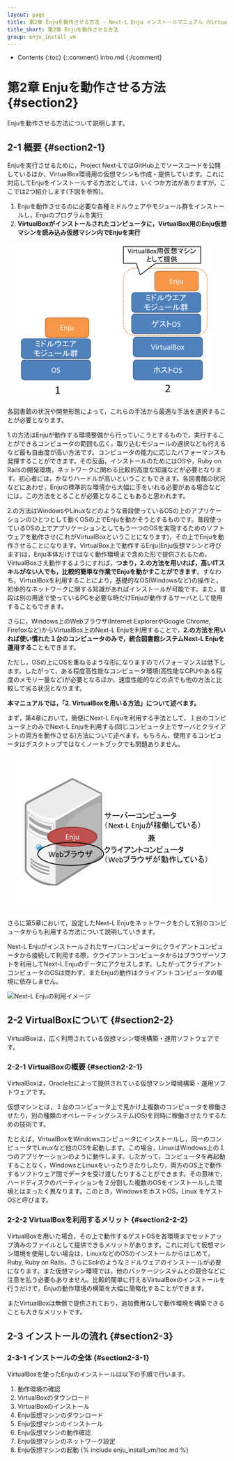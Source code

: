 ```yaml
---
layout: page
title: 第2章 Enjuを動作させる方法 - Next-L Enju インストールマニュアル（VirtualBox編）
title_short: 第2章 Enjuを動作させる方法
group: enju_install_vm
---
```


* Contents
{:toc}
{::comment} intro.md {:/comment}

第2章 Enjuを動作させる方法 {#section2}
========================

Enjuを動作させる方法について説明します。

2-1 概要 {#section2-1}
------------------------

Enjuを実行させるために，Project Next-LではGitHub上でソースコードを公開しているほか，VirtualBox環境用の仮想マシンも作成・提供しています。これに対応してEnjuをインストールする方法としては，いくつか方法がありますが，ここでは2つ紹介します(下図を参照)。

1. Enjuを動作させるのに必要な各種ミドルウェアやモジュール群をインストールし，Enjuのプログラムを実行
2. **VirtualBoxがインストールされたコンピュータに，VirtualBox用のEnju仮想マシンを読み込み仮想マシン内でEnjuを実行**

![Enjuを動作させる方法](assets/images/image_install_002.png "Enjuを動作させる方法")

各図書館の状況や開発形態によって，これらの手法から最適な手法を選択することが必要となります。

1.の方法はEnjuが動作する環境整備から行っていこうとするもので，実行することができるコンピュータの範囲も広く，取り込むモジュールの選択なども行えるなど最も自由度が高い方法です。コンピュータの能力に応じたパフォーマンスも発揮することができます。その反面，インストールのためにはOSや，Ruby on Railsの開発環境，ネットワークに関わる比較的高度な知識などが必要となります。初心者には，かなりハードルが高いということもできます。各図書館の状況などにあわせ，Enjuの標準的な環境から大幅に手をいれる必要がある場合などには，この方法をとることが必要となることもあると思われます。

2.の方法はWindowsやLinuxなどのような普段使っているOSの上のアプリケーションのひとつとして動くOSの上でEnjuを動かそうとするものです。普段使っているOSの上でアプリケーションとしてもう一つのOSを実現するためのソフトウェアを動作させ(これがVirtualBoxということになります)，その上でEnjuを動作させることになります。VirtualBox上で動作するEnju(Enju仮想マシンと呼びます)は，Enju本体だけではなく動作環境まで含めた形で提供されるため，VirtualBoxさえ動作するようにすれば，**つまり，2.の方法を用いれば，高いITスキルがない人でも，比較的簡単な作業でEnjuを動かすことができます**。すなわち，VirtualBoxを利用することにより，基礎的なOS(Windowsなど)の操作と，初歩的なネットワークに関する知識があればインストールが可能です。また，普段は別の用途で使っているPCを必要な時だけEnjuが動作するサーバとして使用することもできます。

さらに，Windows上のWebブラウザ(Internet ExplorerやGoogle Chrome, Firefoxなど)からVirtualBox上のNext-L Enjuを利用することで，**2.の方法を用いれば使い慣れた１台のコンピュータのみで，統合図書館システムNext-L Enjuを運用する**こともできます。

ただし，OSの上にOSを重ねるような形になりますのでパフォーマンスは低下します。したがって，ある程度高性能なコンピュータ環境(高性能なCPUやある程度のメモリー量など)が必要となるほか，速度性能的などの点でも他の方法と比較して劣る状況となります。

**本マニュアルでは，「2. VirtualBoxを用いる方法」について述べます。**

まず，第4章において，簡便にNext-L Enjuを利用する手法として，１台のコンピュータ上のみでNext-L Enjuを利用する(同じコンピュータ上でサーバとクライアントの両方を動作させる)方法について述べます。もちろん，使用するコンピュータはデスクトップではなくノートブックでも問題ありません。 

![1台のコンピュータでEnjuを動作させる](assets/images/image_install_000.png "1台のコンピュータでEnjuを動作させる")

さらに第5章において，設定したNext-L Enjuをネットワークを介して別のコンピュータからも利用する方法について説明していきます。

Next-L Enjuがインストールされたサーバコンピュータにクライアントコンピュータから接続して利用する際，クライアントコンピュータからはブラウザーソフトを利用してNext-L Enjuのデータにアクセスします。したがってクライアントコンピュータのOSは問わず，またEnjuの動作はクライアントコンピュータの環境に依存しません。

![Next-L Enjuの利用イメージ](assets/images/image_install_001.png "Next-L Enjuの利用イメージ")

2-2 VirtualBoxについて {#section2-2}
------------------

VirtualBoxは，広く利用されている仮想マシン環境構築・運用ソフトウェアです。

### 2-2-1 VirtualBoxの概要 {#section2-2-1}

VirtualBoxは，Oracle社によって提供されている仮想マシン環境構築・運用ソフトウェアです。

仮想マシンとは，１台のコンピュータ上で見かけ上複数のコンピュータを稼働させたり，別の種類のオペレーティングシステム(OS)を同時に稼働させたりするための技術です。

たとえば，VirtualBoxをWindowsコンピュータにインストールし，同一のコンピュータでLinuxなど他のOSを起動します。この場合，LinuxはWindows上の１つのアプリケーションのように動作します。したがって，コンピュータを再起動することなく，WindowsとLinuxをいったりきたりしたり，両方のOS上で動作するソフトウェア間でデータを受け渡したりすることができます。その意味で，ハードディスクのパーティションを２分割した複数のOSをインストールした環境とはまったく異なります。このとき，WindowsをホストOS，Linux をゲストOSと呼びます。

### 2-2-2 VirtualBoxを利用するメリット {#section2-2-2}

VirtualBoxを用いた場合，その上で動作するゲストOSを各環境までセットアップ済みのファイルとして提供できるメリットがあります。これに対して仮想マシン環境を使用しない場合は，LinuxなどのOSのインストールからはじめて，Ruby, Ruby on Rails，さらにSolrのようなミドルウェアのインストールが必要になります。また仮想マシン環境では，他のパッケージシステムとの競合などに注意を払う必要もありません。比較的簡単に行えるVirtualBoxのインストールを行うだけで，Enjuの動作環境の構築を大幅に簡略化することができます。

またVirtualBoxは無償で提供されており，追加費用なしで動作環境を構築できることも大きなメリットです。

2-3 インストールの流れ {#section2-3}
------------------------------------

### 2-3-1 インストールの全体 {#section2-3-1}

VirtualBoxを使ったEnjuのインストールは以下の手順で行います。

1. 動作環境の確認
2. VirtualBoxのダウンロード
3. VirtualBoxのインストール
4. Enju仮想マシンのダウンロード
5. Enju仮想マシンのインストール
6. Enju仮想マシンの動作確認
7. Enju仮想マシンのネットワーク設定
8. Enju仮想マシンの起動
{% include enju_install_vm/toc.md %}
